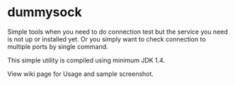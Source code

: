 # dummysock
Simple tools when you need to do connection test but the service you need is not up or installed yet. Or you simply want to check connection to multiple ports by single command.

This simple utility is compiled using minimum JDK 1.4.

View wiki page for Usage and sample screenshot.
